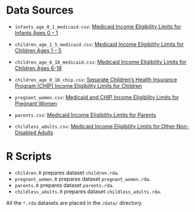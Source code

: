 # Data Sources

- `infants_age_0_1_medicaid.csv`: [Medicaid Income Eligibility Limits for Infants Ages 0 – 1](http://kff.org/medicaid/state-indicator/medicaid-income-eligibility-limits-for-infants-ages-0-1/)
- `children_age_1_5_medicaid.csv`: [Medicaid Income Eligibility Limits for Children Ages 1 – 5](http://kff.org/medicaid/state-indicator/medicaid-income-eligibility-limits-for-children-ages-1-5/)
- `children_age_6_18_medicaid.csv`: [Medicaid Income Eligibility Limits for Children Ages 6-18](http://kff.org/medicaid/state-indicator/medicaid-income-eligibility-limits-for-children-ages-6-18/)
- `children_age_0_18_chip.csv`: [Separate Children’s Health Insurance Program (CHIP) Income Eligibility Limits for Children](http://kff.org/medicaid/state-indicator/separate-childrens-health-insurance-program-chip-income-eligibility-limits-for-children/)

- `pregnant_women.csv`: [Medicaid and CHIP Income Eligibility Limits for Pregnant Women](http://kff.org/medicaid/state-indicator/medicaid-and-chip-income-eligibility-limits-for-pregnant-women/)

- `parents.csv`: [Medicaid Income Eligibility Limits for Parents](https://www.kff.org/medicaid/state-indicator/medicaid-income-eligibility-limits-for-parents/)

- `childless_adults.csv`:  [Medicaid Income Eligibility Limits for Other Non-Disabled Adults](https://www.kff.org/medicaid/state-indicator/medicaid-income-eligibility-limits-for-other-non-disabled-adults/)

# R Scripts

- `children.R` prepares dataset `children.rda`.
- `pregnant_women.R` prepares dataset `pregnant_women.rda`.
- `parents.R` prepares dataset `parents.rda`.
- `childless_adults.R` prepares dataset `childless_adults.rda`.

All the `*.rda` datasets are placed in the `/data/` directory.
